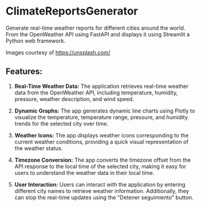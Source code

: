# ClimateReportsGenerator
Generate real-time weather reports for different cities around the world. From the OpenWeather API using FastAPI and displays it using Streamlit a Python web framework.

Images courtesy of https://unsplash.com/
## Features:

1. **Real-Time Weather Data:** The application retrieves real-time weather data from the OpenWeather API, including temperature, humidity, pressure, weather description, and wind speed.

2. **Dynamic Graphs:** The app generates dynamic line charts using Plotly to visualize the temperature, temperature range, pressure, and humidity trends for the selected city over time.

3. **Weather Icons:** The app displays weather icons corresponding to the current weather conditions, providing a quick visual representation of the weather status.

4. **Timezone Conversion:** The app converts the timezone offset from the API response to the local time of the selected city, making it easy for users to understand the weather data in their local time.

5. **User Interaction:** Users can interact with the application by entering different city names to retrieve weather information. Additionally, they can stop the real-time updates using the "Detener seguimiento" button.

